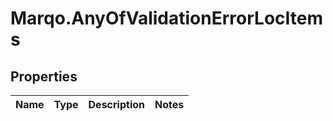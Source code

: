# Marqo.AnyOfValidationErrorLocItems

## Properties
Name | Type | Description | Notes
------------ | ------------- | ------------- | -------------
